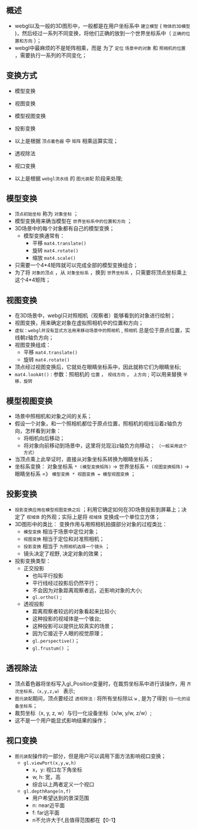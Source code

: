 ## 概述

* webgl以及一般的3D图形中，一般都是在用户坐标系中 `建立模型` ( `物体的3D模型` )，然后经过一系列不同变换，将他们正确的放到一个世界坐标系中（ `正确的位置和方向` ）；
* webgl中最麻烦的不是矩阵相乘，而是 为了 `定位`  `场景中的对象` 和 `照相机的位置` ，需要执行一系列的不同变化；

## 变换方式

* 模型变换
* 视图变换
* 模型视图变换
* 投影变换
* 以上是根据 `顶点着色器` 中 `矩阵` 相乘运算实现；

* 透视除法
* 视口变换
* 以上是根据 `webgl流水线` 的 `图元装配` 阶段来处理; 

## 模型变换

* `顶点初始坐标` 称为 `对象坐标` ；
* 模型变换用来确当模型在 `世界坐标系中的位置和方向` ；
* 3D场景中的每个对象都有自己的模型变换；
  + 模型变换通常有：
    - 平移 `mat4.translate()`
    - 旋转 `mat4.rotate()`
    - 缩放 `mat4.scale()`
* 只需要一个4*4矩阵就可以完成全部的模型变换组合；
* 为了将 `对象的顶点` ，从 `对象坐标系` ，换到 `世界坐标系` ，只需要将顶点坐标乘上这个4*4矩阵；

## 视图变换

* 在3D场景中，webgl只对照相机（观察者）能够看到的对象进行绘制；
* 视图变换，用来确定对象在虚拟照相机中的位置和方向； 
* `虚拟：webgl并没有显式方法用来移动场景中的照相机` , `照相机` 总是位于原点位置，实线朝z轴负方向；
* 视图变换组成：
  + 平移 `mat4.translate()`
  + 旋转 `mat4.rotate()`
* 顶点经过视图变换后，它就处在眼睛坐标系中，因此就称它们为眼睛坐标; 
* `mat4.lookAt()` : 参数：照相机的 `位置` ， `视线方向` ， `上方向` ; 可以用来替换 `平移，旋转`

## 模型视图变换

* 场景中照相机和对象之间的关系；
* 假设一个对象，和一个照相机都位于原点位置，照相机的视线沿着z轴负方向，怎样看到对象：
  + 将相机向后移动；
  + 将对象向前移动到场景中，这里将兑现沿z轴负方向移动； `（一般采用这个方式）`
* 当顶点乘上此举证时，直接从对象坐标系转换为眼睛坐标系；
* 坐标系变换： 对象坐标系 `* (模型变换矩阵)` -> 世界坐标系 `* (视图变换矩阵)` -> 眼睛坐标系 =》 `模型变换 * 视图变换 = 模型视图变换` ；

## 投影变换

* `投影变换应用在模型视图变换之后` ；利用它确定如何在3D场景投影到屏幕上；决定了 `视域体` 的外观；实际上是将 `视域体` 变换成一个单位立方体；
* 3D图形中的类比： 变换作用与用照相机拍摄部分对象的过程类比：
  + `模型变换` 相当于场景中定位对象；
  + `视图变换` 相当于定位和对准照相机；
  + `投影变换` 相当于 `为照相机选择一个镜头` ；
  + 镜头决定了视野, 决定对象的效果；
* 投影变换类型：
  + 正交投影
    - 也叫平行投影
    - 平行线经过投影后仍然平行；
    - 不会因为对象距离观察者远，近影响对象的大小;
    - `gl.ortho()` ;
  + 透视投影
    - 距离观察者较远的对象看起来比较小;
    - 这种投影的视域体是一个锥台;
    - 这种投影可以提供比较真实的场景；
    - 因为它接近于人眼的视觉原理；
    - `gl.perspective()`；
    - `gl.frustum()` ；

## 透视除法

* 顶点着色器将坐标写入gl_Position变量时，在裁剪坐标系中进行该操作，用 `齐次坐标系，（x,y,z,w）` 表示;
* `图元装配`期间，顶点要经过 `透视除法` : 将所有坐标除以 `w` , 是为了得到 `归一化的设备坐标系`；
* 裁剪坐标（x, y, z, w）与归一化设备坐标（x/w, y/w, z/w）; 
* 这不是一个用户能显式影响结果的操作；

## 视口变换

* `图元装配`操作的一部分，但是用户可以调用下面方法影响视口变换；
  + `gl.viewPort(x,y,w,h)`
    - x，y: 视口左下角坐标
    - w, h: 宽，高
    - 综合以上两者定义一个视口
  + `gl.depthRange(n,f)`
    - 用户希望达到的景深范围
    - n: near近平面
    - f: far远平面
    - n不允许大于f,且值得范围都在【0-1】
